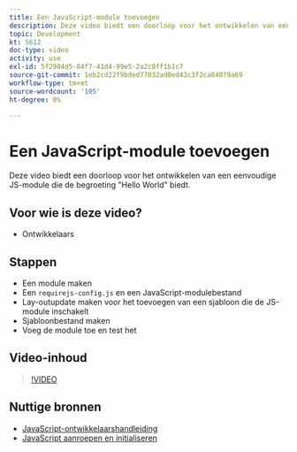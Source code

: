 ```yaml
---
title: Een JavaScript-module toevoegen
description: Deze video biedt een doorloop voor het ontwikkelen van een eenvoudige JS-module die de begroeting "Hello World" biedt.
topic: Development
kt: 5612
doc-type: video
activity: use
exl-id: 5f2984d5-84f7-41d4-99e5-2a2c0ff1b1c7
source-git-commit: 1eb2cd22f9bded77032ad0ed43c3f2ca84879a69
workflow-type: tm+mt
source-wordcount: '105'
ht-degree: 0%

---
```


# Een JavaScript-module toevoegen

Deze video biedt een doorloop voor het ontwikkelen van een eenvoudige JS-module die de begroeting &quot;Hello World&quot; biedt.

## Voor wie is deze video?

- Ontwikkelaars

## Stappen

- Een module maken
- Een `requirejs-config.js` en een JavaScript-modulebestand
- Lay-outupdate maken voor het toevoegen van een sjabloon die de JS-module inschakelt
- Sjabloonbestand maken
- Voeg de module toe en test het

## Video-inhoud

>[!VIDEO](https://video.tv.adobe.com/v/35790?quality=12&learn=on)

## Nuttige bronnen

- [JavaScript-ontwikkelaarshandleiding](https://devdocs.magento.com/guides/v2.4/javascript-dev-guide/bk-javascript-dev-guide.html)
- [JavaScript aanroepen en initialiseren](https://devdocs.magento.com/guides/v2.4/javascript-dev-guide/javascript/js_init.html)
